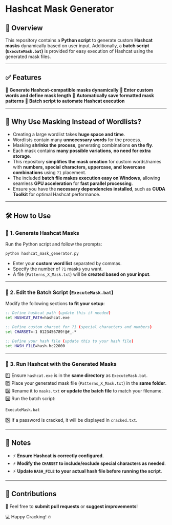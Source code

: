 # Hashcat Mask Generator

## 📌 Overview

This repository contains a **Python script** to generate custom **Hashcat masks** dynamically based on user input. Additionally, a **batch script (`ExecuteMask.bat`)** is provided for easy execution of Hashcat using the generated mask files.

---

## ✅ Features

🔹 **Generate Hashcat-compatible masks dynamically**
🔹 **Enter custom words and define mask length**
🔹 **Automatically save formatted mask patterns**
🔹 **Batch script to automate Hashcat execution**

---

## 🔹 Why Use Masking Instead of Wordlists?

- Creating a large wordlist takes **huge space and time**.
- Wordlists contain many **unnecessary words** for the process.
- Masking **shrinks the process**, generating combinations **on the fly**.
- Each mask contains **many possible variations**, **no need for extra storage**.
- This repository **simplifies the mask creation** for custom words/names with **numbers, special characters, uppercase, and lowercase combinations** using `?1` placement.
- The included **batch file makes execution easy on Windows**, allowing seamless **GPU acceleration** for **fast parallel processing**.
- Ensure you have the **necessary dependencies installed**, such as **CUDA Toolkit** for optimal Hashcat performance.

---

## 🛠️ How to Use

### 🔹 1. Generate Hashcat Masks

Run the Python script and follow the prompts:

```bash
python hashcat_mask_generator.py
```

- Enter your **custom word list** separated by commas.
- Specify the number of `?1` masks you want.
- A file (`Patterns_X_Mask.txt`) will be **created based on your input**.

---

### 🔹 2. Edit the Batch Script (`ExecuteMask.bat`)

Modify the following sections **to fit your setup**:

```bat
:: Define hashcat path (update this if needed)
set HASHCAT_PATH=hashcat.exe

:: Define custom charset for ?1 (special characters and numbers)
set CHARSET=-1 0123456789!@#_.*

:: Define your hash file (update this to your hash file)
set HASH_FILE=hash.hc22000
```

---

### 🔹 3. Run Hashcat with the Generated Masks

1️⃣ Ensure `hashcat.exe` is in the **same directory** as `ExecuteMask.bat`.<br>
2️⃣ Place your generated mask file (`Patterns_X_Mask.txt`) in the **same folder**.<br>
3️⃣ Rename it to `masks.txt` **or update the batch file** to match your filename.<br>
4️⃣ Run the batch script:

```bat
ExecuteMask.bat
```

5️⃣ If a password is cracked, it will be displayed in `cracked.txt`.

---

## 📝 Notes

- ⚡ **Ensure Hashcat is correctly configured**.
- ⚡ **Modify the `CHARSET` to include/exclude special characters as needed**.
- ⚡ **Update `HASH_FILE` to your actual hash file before running the script**.

---

## 🤝 Contributions

🚀 Feel free to **submit pull requests** or **suggest improvements**!

💻 Happy Cracking! 🔥

